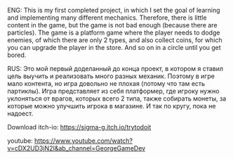 ENG: This is my first completed project, in which I set the goal of learning and implementing many different mechanics. Therefore, there is little content in the game, but the game is not bad enough (because there are particles). The game is a platform game where the player needs to dodge enemies, of which there are only 2 types, and also collect coins, for which you can upgrade the player in the store. And so on in a circle until you get bored.

RUS: Это мой первый доделанный до конца проект, в котором я ставил цель выучить и реализовать много разных механик. Поэтому в игре мало контента, но игра довольно не плохая (потому что там есть партиклы). Игра представляет из себя платформер, где игроку нужно уклоняться от врагов, которых всего 2 типа, также собирать монеты, за которые можно улучшить игрока в магазине. И так по кругу, пока не надоест.

Download itch-io: https://sigma-g.itch.io/trytodoit

youtube: https://www.youtube.com/watch?v=cDX2UD3jN2I&ab_channel=GeorgeGameDev
